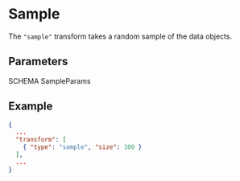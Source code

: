 # Sample

The `"sample"` transform takes a random sample of the data objects.

## Parameters

SCHEMA SampleParams

## Example

```json
{
  ...
  "transform": [
    { "type": "sample", "size": 100 }
  ],
  ...
}
```
